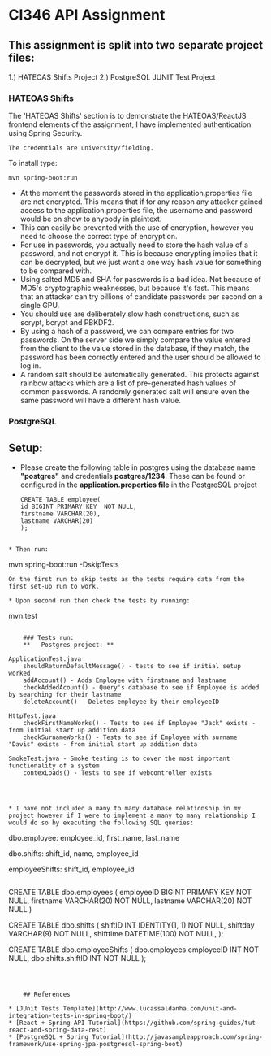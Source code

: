 # CI346 API Assignment

## This assignment is split into two separate project files:
1.) HATEOAS Shifts Project
2.) PostgreSQL JUNIT Test Project

### HATEOAS Shifts

The 'HATEOAS Shifts' section is to demonstrate the HATEOAS/ReactJS frontend elements of the assignment, I have implemented authentication using Spring Security.
```
The credentials are university/fielding.
```
To install type:
```
mvn spring-boot:run
```


* At the moment the passwords stored in the application.properties file are not encrypted. This means that if for any reason any attacker gained access to the application.properties file, the username and password would be on show to anybody in plaintext.
* This can easily be prevented with the use of encryption, however you need to choose the correct type of encryption.
* For use in passwords, you actually need to store the hash value of a password, and not encrypt it. This is because encrypting implies that it can be decrypted, but we just want a one way hash value for something to be compared with.
* Using salted MD5 and SHA for passwords is a bad idea. Not because of MD5's cryptographic weaknesses, but because it's fast. This means that an attacker can try billions of candidate passwords per second on a single GPU.
* You should use are deliberately slow hash constructions, such as scrypt, bcrypt and PBKDF2.
* By using a hash of a password, we can compare entries for two passwords. On the server side we simply compare the value entered from the client to the value stored in the database, if they match, the password has been correctly entered and the user should be allowed to log in.
* A random salt should be automatically generated. This protects against rainbow attacks which are a list of pre-generated hash values of common passwords. A randomly generated salt will ensure even the same password will have a different hash value. 

### PostgreSQL

	
	
##	Setup:
* 	Please create the following table in postgres using the database name **"postgres"** and credentials **postgres/1234**. These can be found or configured in the **application.properties file** in the PostgreSQL project

	```
	CREATE TABLE employee(
    id BIGINT PRIMARY KEY  NOT NULL,
    firstname VARCHAR(20),
    lastname VARCHAR(20)
    );
```

* Then run:
```
mvn spring-boot:run -DskipTests
```
On the first run to skip tests as the tests require data from the first set-up run to work.

* Upon second run then check the tests by running:
```
mvn test
```

    ### Tests run:
    **   Postgres project: **
```
	ApplicationTest.java
		shouldReturnDefaultMessage() - tests to see if initial setup worked
		addAccount() - Adds Employee with firstname and lastname
		checkAddedAcount() - Query's database to see if Employee is added by searching for their lastname
		deleteAccount() - Deletes employee by their employeeID
	
	HttpTest.java
		checkFirstNameWorks() - Tests to see if Employee "Jack" exists - from initial start up addition data
		checkSurnameWorks() - Tests to see if Employee with surname "Davis" exists - from initial start up addition data
		
	SmokeTest.java - Smoke testing is to cover the most important functionality of a system
		contexLoads() - Tests to see if webcontroller exists
```



* I have not included a many to many database relationship in my project however if I were to implement a many to many relationship I would do so by executing the following SQL queries:

```
dbo.employee:
employee_id, first_name, last_name

dbo.shifts: 
shift_id, name, employee_id

employeeShifts:
shift_id, employee_id    
```
```
CREATE TABLE dbo.employees
(
    employeeID BIGINT PRIMARY KEY  NOT NULL,
    firstname VARCHAR(20) NOT NULL,
    lastname VARCHAR(20) NOT NULL
)

CREATE TABLE dbo.shifts
(
   shiftID INT IDENTITY(1, 1) NOT NULL,
   shiftday VARCHAR(9) NOT NULL,
   shifttime DATETIME(100) NOT NULL,
);

CREATE TABLE dbo.employeeShifts
(
   dbo.employees.employeeID INT NOT NULL,
   dbo.shifts.shiftID INT NOT NULL
);
```



    ## References

* [JUnit Tests Template](http://www.lucassaldanha.com/unit-and-integration-tests-in-spring-boot/)
* [React + Spring API Tutorial](https://github.com/spring-guides/tut-react-and-spring-data-rest)
* [PostgreSQL + Spring Tutorial](http://javasampleapproach.com/spring-framework/use-spring-jpa-postgresql-spring-boot)
